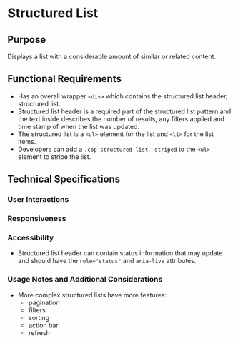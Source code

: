 # Structured List

## Purpose

Displays a list with a considerable amount of similar or related content.

## Functional Requirements

* Has an overall wrapper `<div>` which contains the structured list header, structured list.
* Structured list header is a required part of the structured list pattern and the text inside describes the number of results, any filters applied and time stamp of when the list was updated. 
* The structured list is a `<ul>` element for the list and `<li>` for the list items.
* Developers can add a `.cbp-structured-list--striped` to the `<ul>` element to stripe the list. 

## Technical Specifications


### User Interactions


### Responsiveness


### Accessibility

* Structured list header can contain status information that may update and should have the `role="status"` and `aria-live` attributes.


### Usage Notes and Additional Considerations

* More complex structured lists have more features:
  - pagination
  - filters
  - sorting
  - action bar
  - refresh